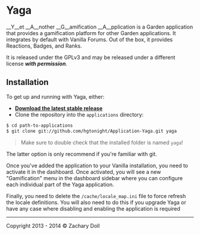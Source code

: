# Yaga

__Y__et __A__nother __G__amification __A__pplication is a Garden application that provides a gamification platform for other Garden applications. It integrates by default with Vanilla Forums. Out of the box, it provides Reactions, Badges, and Ranks.

It is released under the GPLv3 and may be released under a different license _**with permission**_.


## Installation

To get up and running with Yaga, either:

* __[Download the latest stable release](http://vanillaforums.org/get/yaga-application)__
* Clone the repository into the `applications` directory:

```sh
$ cd path-to-applications
$ git clone git://github.com/hgtonight/Application-Yaga.git yaga
```

> Make sure to double check that the installed folder is named `yaga`!

The latter option is only recommend if you're familiar with git.

Once you've added the application to your Vanilla installation, you need to activate it in the dashboard. Once activated, you will see a new "Gamification" menu in the dashboard sidebar where you can configure each individual part of the Yaga application.

Finally, you need to delete the `/cache/locale_map.ini` file to force refresh the locale definitions.
You will also need to do this if you upgrade Yaga or have any case where disabling and enabling the application is required

---
Copyright 2013 - 2014 © Zachary Doll
